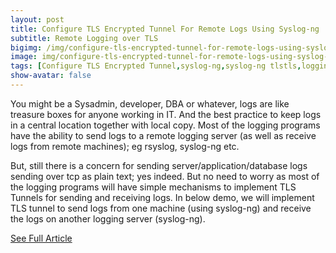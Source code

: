 ```yaml
---
layout: post
title: Configure TLS Encrypted Tunnel For Remote Logs Using Syslog-ng
subtitle: Remote Logging over TLS 
bigimg: /img/configure-tls-encrypted-tunnel-for-remote-logs-using-syslog-ng.png
image: img/configure-tls-encrypted-tunnel-for-remote-logs-using-syslog-ng.png
tags: [Configure TLS Encrypted Tunnel,syslog-ng,syslog-ng tlstls,logging]
show-avatar: false
---
```


You might be a Sysadmin, developer, DBA or whatever, logs are like treasure boxes for anyone working in IT. And the best practice to keep logs in a central location together with local copy. Most of the logging programs have the ability to send logs to a remote logging server (as well as receive logs from remote machines); eg rsyslog, syslog-ng etc.

But, still there is a concern for sending server/application/database logs sending over tcp as plain text; yes indeed. But no need to worry as most of the logging programs will have simple mechanisms to implement TLS Tunnels for sending and receiving logs. In below demo, we will implement TLS tunnel to send logs from one machine (using syslog-ng) and receive the logs on another logging server (syslog-ng).

[See Full Article](https://www.techbeatly.com/2019/08/configure-tls-encrypted-tunnel-for-remote-logs-using-syslog-ng.html/)
